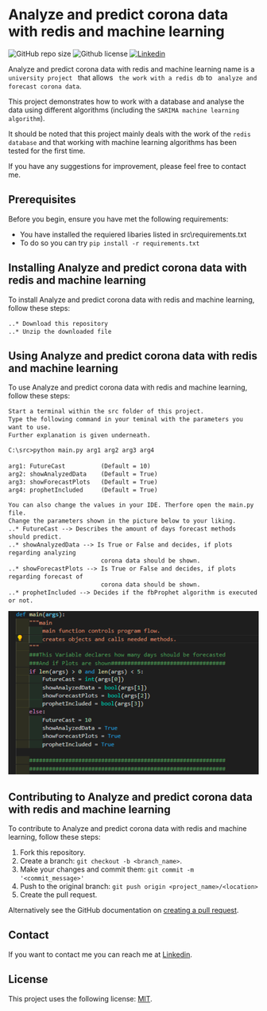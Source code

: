 # Analyze and predict corona data with redis and machine learning

<!--- These are examples. See https://shields.io for others or to customize this set of shields. You might want to include dependencies, project status and licence info here --->
![GitHub repo size](https://img.shields.io/github/repo-size/Salman-F/Analyze-and-predict-corona-data-with-redis)
![Github license](https://img.shields.io/github/license/Salman-F/Analyze-and-predict-corona-data-with-redis) 
[![Linkedin](https://img.shields.io/badge/LinkedIn-0077B5?&logo=linkedin&logoColor=white)](https://www.linkedin.com/)

Analyze and predict corona data with redis and machine learning name is a `university project ` that allows
` the work with a redis db` to ` analyze and forecast corona data`.

This project demonstrates how to work with a database and analyse the data using different algorithms (including the `SARIMA machine learning algorithm`).

It should be noted that this project mainly deals with the work of the `redis database` and that working with machine learning algorithms has been tested for the first time.

If you have any suggestions for improvement, please feel free to contact me.

## Prerequisites

Before you begin, ensure you have met the following requirements:
* You have installed the requiered libaries listed in src\requirements.txt
* To do so you can try `pip install -r requirements.txt`


## Installing Analyze and predict corona data with redis and machine learning

To install Analyze and predict corona data with redis and machine learning, follow these steps:
```
..* Download this repository
..* Unzip the downloaded file
```

## Using Analyze and predict corona data with redis and machine learning

To use Analyze and predict corona data with redis and machine learning, follow these steps:

```
Start a terminal within the src folder of this project.
Type the following command in your teminal with the parameters you want to use.
Further explanation is given underneath.
```
```
C:\src>python main.py arg1 arg2 arg3 arg4

arg1: FutureCast          (Default = 10)
arg2: showAnalyzedData    (Default = True)
arg3: showForecastPlots   (Default = True)
arg4: prophetIncluded     (Default = True)
```
```
You can also change the values in your IDE. Therfore open the main.py file.
Change the parameters shown in the picture below to your liking.
..* FutureCast --> Describes the amount of days forecast methods should predict.
..* showAnalyzedData --> Is True or False and decides, if plots regarding analyzing 
                          corona data should be shown.
..* showForecastPlots --> Is True or False and decides, if plots regarding forecast of 
                          corona data should be shown.
..* prophetIncluded --> Decides if the fbProphet algorithm is executed or not.
```
![userChoice](https://github.com/Salman-F/Analyze-and-predict-corona-data-with-redis/blob/main/images/userOptions.png)



## Contributing to Analyze and predict corona data with redis and machine learning

To contribute to Analyze and predict corona data with redis and machine learning, follow these steps:

1. Fork this repository.
2. Create a branch: `git checkout -b <branch_name>`.
3. Make your changes and commit them: `git commit -m '<commit_message>'`
4. Push to the original branch: `git push origin <project_name>/<location>`
5. Create the pull request.

Alternatively see the GitHub documentation on [creating a pull request](https://help.github.com/en/github/collaborating-with-issues-and-pull-requests/creating-a-pull-request).

## Contact

If you want to contact me you can reach me at [Linkedin](https://www.linkedin.com/).

## License

This project uses the following license: [MIT](https://choosealicense.com/licenses/mit/).
